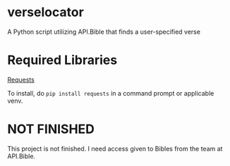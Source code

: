 # verselocator
A Python script utilizing API.Bible that finds a user-specified verse

# Required Libraries
[Requests](https://requests.readthedocs.io/en/master/)

To install, do ``pip install requests`` in a command prompt or applicable venv.

# NOT FINISHED
This project is not finished. I need access given to Bibles from the team at API.Bible.
